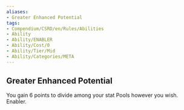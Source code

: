 ```yaml
---
aliases:
- Greater Enhanced Potential
tags:
- Compendium/CSRD/en/Rules/Abilities
- Ability
- Ability/ENABLER
- Ability/Cost/0
- Ability/Tier/Mid
- Ability/Categories/META
---
```


  
## Greater Enhanced Potential  
You gain 6 points to divide among your stat Pools however you wish. Enabler. 